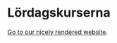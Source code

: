 # Lördagskurserna

[Go to our nicely rendered website](https://uppsala-makerspace.github.io/loerdagskurser/).




 
